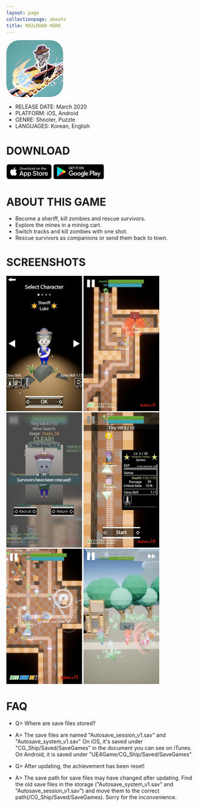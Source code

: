 ```yaml
---
layout: page
collectionpage: abouts
title: RAILROAD HERO
---
```

![railroadhero_icon](./imgs/railroadhero_icon.png)

- RELEASE DATE: March 2020
- PLATFORM: iOS, Android
- GENRE: Shooter, Puzzle
- LANGUAGES: Korean, English

# DOWNLOAD

[![app_store_badge](./imgs/App-store-badge.png)](https://apps.apple.com/app/id1504370570)
[![google_play_badge](./imgs/google-play-badge.png)](https://play.google.com/store/apps/details?id=com.TSC.RailHero)

# ABOUT THIS GAME

- Become a sheriff, kill zombies and rescue survivors.
- Explore the mines in a mining cart.
- Switch tracks and kill zombies with one shot.
- Rescue survivors as companions or send them back to town.

# SCREENSHOTS

![railroadhero_1](./imgs/railroadhero_01.jpg)
![railroadhero_2](./imgs/railroadhero_02.jpg)
![railroadhero_3](./imgs/railroadhero_03.jpg)
![railroadhero_4](./imgs/railroadhero_04.jpg)
![railroadhero_5](./imgs/railroadhero_05.jpg)
![railroadhero_6](./imgs/railroadhero_06.jpg)

# FAQ

- Q> Where are save files stored?
- A> The save files are named "Autosave_session_v1.sav" and "Autosave_system_v1.sav"
On iOS, it's saved under "CG_Ship/Saved/SaveGames" in the document you can see on iTunes.
On Android, it is saved under "UE4Game/CG_Ship/Saved/SaveGames"


- Q> After updating, the achievement has been reset!
- A> The save path for save files may have changed after updating. 
Find the old save files in the storage ("Autosave_system_v1.sav" and "Autosave_session_v1.sav") and move them to the correct path(/CG_Ship/Saved/SaveGames). 
Sorry for the inconvenience.
